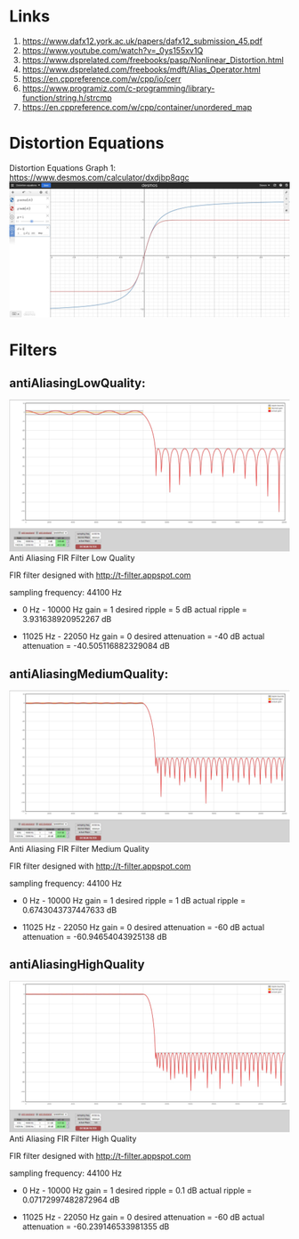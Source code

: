 # Links
1. https://www.dafx12.york.ac.uk/papers/dafx12_submission_45.pdf
2. https://www.youtube.com/watch?v=_0ys155xv1Q
3. https://www.dsprelated.com/freebooks/pasp/Nonlinear_Distortion.html
4. https://www.dsprelated.com/freebooks/mdft/Alias_Operator.html
5. https://en.cppreference.com/w/cpp/io/cerr
6. https://www.programiz.com/c-programming/library-function/string.h/strcmp
7. https://en.cppreference.com/w/cpp/container/unordered_map


# Distortion Equations
Distortion Equations Graph 1:
https://www.desmos.com/calculator/dxdjbp8qgc
![Distortion Equations Graph](distortionEquationsGraph1.jpg)

# Filters
## antiAliasingLowQuality:

![Anti Aliasing FIR Filter Low Quality](antiAliasingFIRFilterLowQuality.jpg)
Anti Aliasing FIR Filter Low Quality

FIR filter designed with
http://t-filter.appspot.com

sampling frequency: 44100 Hz

* 0 Hz - 10000 Hz
  gain = 1
  desired ripple = 5 dB
  actual ripple = 3.931638920952267 dB

* 11025 Hz - 22050 Hz
  gain = 0
  desired attenuation = -40 dB
  actual attenuation = -40.505116882329084 dB



## antiAliasingMediumQuality:

![Anti Aliasing FIR Filter Medium Quality](antiAliasingFIRFilterMediumQuality.jpg)
Anti Aliasing FIR Filter Medium Quality

FIR filter designed with
http://t-filter.appspot.com

sampling frequency: 44100 Hz

* 0 Hz - 10000 Hz
  gain = 1
  desired ripple = 1 dB
  actual ripple = 0.6743043737447633 dB

* 11025 Hz - 22050 Hz
  gain = 0
  desired attenuation = -60 dB
  actual attenuation = -60.94654043925138 dB

## antiAliasingHighQuality
![Anti Aliasing FIR Filter High Quality](antiAliasingFIRFilterHighQuality.jpg)
Anti Aliasing FIR Filter High Quality

FIR filter designed with
http://t-filter.appspot.com

sampling frequency: 44100 Hz

* 0 Hz - 10000 Hz
  gain = 1
  desired ripple = 0.1 dB
  actual ripple = 0.07172997482872964 dB

* 11025 Hz - 22050 Hz
  gain = 0
  desired attenuation = -60 dB
  actual attenuation = -60.239146533981355 dB
